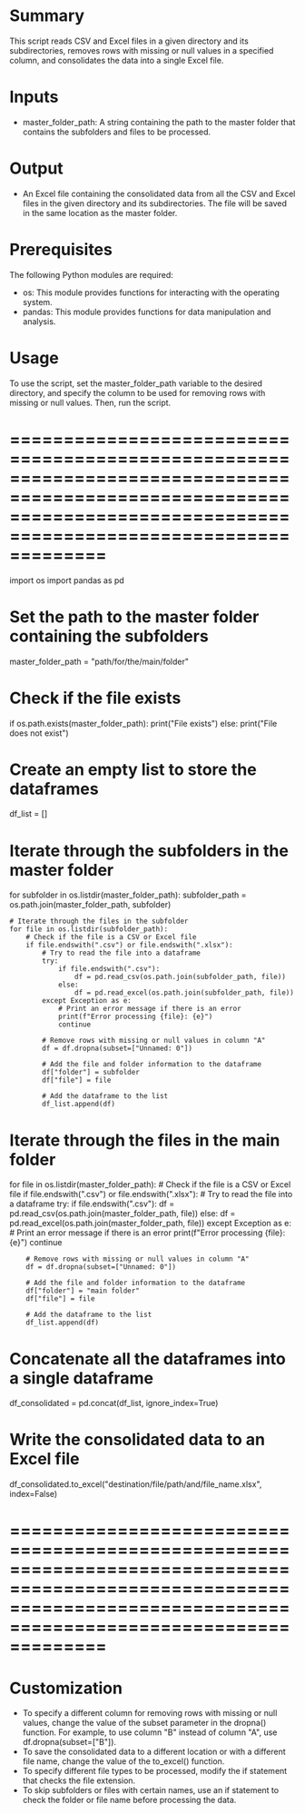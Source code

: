 # Summary
This script reads CSV and Excel files in a given directory and its subdirectories, removes rows with missing or null values in a specified column, and consolidates the data into a single Excel file.

# Inputs
* master_folder_path: A string containing the path to the master folder that contains the subfolders and files to be processed.

# Output
* An Excel file containing the consolidated data from all the CSV and Excel files in the given directory and its subdirectories. The file will be saved in the same location as the master folder.

# Prerequisites
The following Python modules are required:

* os: This module provides functions for interacting with the operating system.
* pandas: This module provides functions for data manipulation and analysis.

# Usage
To use the script, set the master_folder_path variable to the desired directory, and specify the column to be used for removing rows with missing or null values. Then, run the script.

# =====================================================================================================================================================================

import os
import pandas as pd

 # Set the path to the master folder containing the subfolders
master_folder_path = "path/for/the/main/folder"

# Check if the file exists
if os.path.exists(master_folder_path):
    print("File exists")
else:
    print("File does not exist")

# Create an empty list to store the dataframes
df_list = []

# Iterate through the subfolders in the master folder
for subfolder in os.listdir(master_folder_path):
    subfolder_path = os.path.join(master_folder_path, subfolder)

    # Iterate through the files in the subfolder
    for file in os.listdir(subfolder_path):
        # Check if the file is a CSV or Excel file
        if file.endswith(".csv") or file.endswith(".xlsx"):
            # Try to read the file into a dataframe
            try:
                if file.endswith(".csv"):
                    df = pd.read_csv(os.path.join(subfolder_path, file))
                else:
                    df = pd.read_excel(os.path.join(subfolder_path, file))
            except Exception as e:
                # Print an error message if there is an error
                print(f"Error processing {file}: {e}")
                continue

            # Remove rows with missing or null values in column "A"
            df = df.dropna(subset=["Unnamed: 0"])

            # Add the file and folder information to the dataframe
            df["folder"] = subfolder
            df["file"] = file

            # Add the dataframe to the list
            df_list.append(df)

# Iterate through the files in the main folder
for file in os.listdir(master_folder_path):
    # Check if the file is a CSV or Excel file
    if file.endswith(".csv") or file.endswith(".xlsx"):
        # Try to read the file into a dataframe
        try:
            if file.endswith(".csv"):
                df = pd.read_csv(os.path.join(master_folder_path, file))
            else:
                df = pd.read_excel(os.path.join(master_folder_path, file))
        except Exception as e:
            # Print an error message if there is an error
            print(f"Error processing {file}: {e}")
            continue

        # Remove rows with missing or null values in column "A"
        df = df.dropna(subset=["Unnamed: 0"])

        # Add the file and folder information to the dataframe
        df["folder"] = "main folder"
        df["file"] = file

        # Add the dataframe to the list
        df_list.append(df)

# Concatenate all the dataframes into a single dataframe
df_consolidated = pd.concat(df_list, ignore_index=True)

# Write the consolidated data to an Excel file
df_consolidated.to_excel("destination/file/path/and/file_name.xlsx", index=False)

# =====================================================================================================================================================================

# Customization
* To specify a different column for removing rows with missing or null values, change the value of the subset parameter in the dropna() function. For example, to use column "B" instead of column "A", use df.dropna(subset=["B"]).
* To save the consolidated data to a different location or with a different file name, change the value of the to_excel() function.
* To specify different file types to be processed, modify the if statement that checks the file extension.
* To skip subfolders or files with certain names, use an if statement to check the folder or file name before processing the data.
